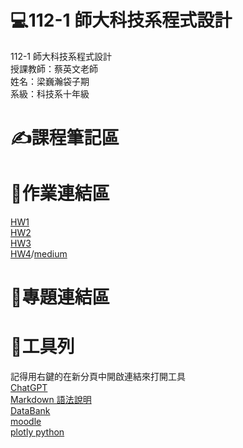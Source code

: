 # 💻112-1 師大科技系程式設計  
112-1 師大科技系程式設計  
授課教師：蔡英文老師  
姓名：梁巍瀚袋子期  
系級：科技系十年級
# ✍課程筆記區  
# 📑作業連結區
[HW1](https://colab.research.google.com/drive/1q3H2aZq0maaafe4PEK2AIdN0ZuqToEVd#scrollTo=XfIc4WGLKPV3)<br/>
[HW2](https://colab.research.google.com/drive/1q3H2aZq0maaafe4PEK2AIdN0ZuqToEVd#scrollTo=lIoWaU5HCmpB)<br/>
[HW3](https://colab.research.google.com/drive/1q3H2aZq0maaafe4PEK2AIdN0ZuqToEVd#scrollTo=kkJRhY9PI0V3)<br/>
[HW4](https://colab.research.google.com/drive/1q3H2aZq0maaafe4PEK2AIdN0ZuqToEVd#scrollTo=AsTShBe7THB7)/[medium](https://medium.com/@liangweihan93/%E6%96%87%E5%AD%97%E9%9B%B2%E8%A3%BD%E4%BD%9C-cff50efa16db)<br/>
# 📁專題連結區 
# 🔧工具列
記得用右鍵的在新分頁中開啟連結來打開工具<br/>
[ChatGPT](https://chat.openai.com/)<br/>
[Markdown 語法說明](https://markdown.tw/#img)<br/>
[DataBank](https://databank.worldbank.org/)<br/>
[moodle](https://moodle3.ntnu.edu.tw/course/view.php?id=35954)<br/>
[plotly python](https://plotly.com/python/)<br/>
